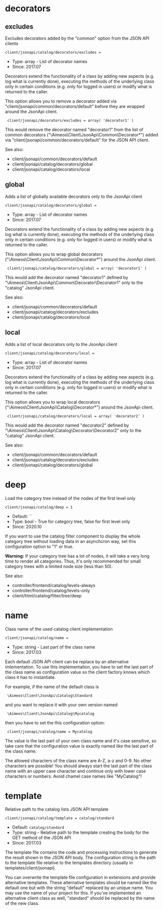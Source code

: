 
# decorators
## excludes

Excludes decorators added by the "common" option from the JSON API clients

```
client/jsonapi/catalog/decorators/excludes = 
```

* Type: array - List of decorator names
* Since: 2017.07

Decorators extend the functionality of a class by adding new aspects
(e.g. log what is currently done), executing the methods of the underlying
class only in certain conditions (e.g. only for logged in users) or
modify what is returned to the caller.

This option allows you to remove a decorator added via
"client/jsonapi/common/decorators/default" before they are wrapped
around the JsonApi client.

```
 client/jsonapi/decorators/excludes = array( 'decorator1' )
```

This would remove the decorator named "decorator1" from the list of
common decorators ("\Aimeos\Client\JsonApi\Common\Decorator\*") added via
"client/jsonapi/common/decorators/default" for the JSON API client.

See also:

* client/jsonapi/common/decorators/default
* client/jsonapi/catalog/decorators/global
* client/jsonapi/catalog/decorators/local

## global

Adds a list of globally available decorators only to the JsonApi client

```
client/jsonapi/catalog/decorators/global = 
```

* Type: array - List of decorator names
* Since: 2017.07

Decorators extend the functionality of a class by adding new aspects
(e.g. log what is currently done), executing the methods of the underlying
class only in certain conditions (e.g. only for logged in users) or
modify what is returned to the caller.

This option allows you to wrap global decorators
("\Aimeos\Client\JsonApi\Common\Decorator\*") around the JsonApi
client.

```
 client/jsonapi/catalog/decorators/global = array( 'decorator1' )
```

This would add the decorator named "decorator1" defined by
"\Aimeos\Client\JsonApi\Common\Decorator\Decorator1" only to the
"catalog" JsonApi client.

See also:

* client/jsonapi/common/decorators/default
* client/jsonapi/catalog/decorators/excludes
* client/jsonapi/catalog/decorators/local

## local

Adds a list of local decorators only to the JsonApi client

```
client/jsonapi/catalog/decorators/local = 
```

* Type: array - List of decorator names
* Since: 2017.07

Decorators extend the functionality of a class by adding new aspects
(e.g. log what is currently done), executing the methods of the underlying
class only in certain conditions (e.g. only for logged in users) or
modify what is returned to the caller.

This option allows you to wrap local decorators
("\Aimeos\Client\JsonApi\Catalog\Decorator\*") around the JsonApi
client.

```
 client/jsonapi/catalog/decorators/local = array( 'decorator2' )
```

This would add the decorator named "decorator2" defined by
"\Aimeos\Client\JsonApi\Catalog\Decorator\Decorator2" only to the
"catalog" JsonApi client.

See also:

* client/jsonapi/common/decorators/default
* client/jsonapi/catalog/decorators/excludes
* client/jsonapi/catalog/decorators/global

# deep

Load the category tree instead of the nodes of the first level only

```
client/jsonapi/catalog/deep = 1
```

* Default: ``
* Type: bool - True for category tree, false for first level only
* Since: 2020.10

If you want to use the catalog filter component to display the whole
category tree without loading data in an asynchcron way, set this
configuration option to "1" or true.

**Warning:** If your category tree has a lot of nodes, it will
take a very long time to render all categories. Thus, it's only
recommended for small category trees with a limited node size
(less than 50).

See also:

* controller/frontend/catalog/levels-always
* controller/frontend/catalog/levels-only
* client/html/catalog/filter/tree/deep

# name

Class name of the used catalog client implementation

```
client/jsonapi/catalog/name = 
```

* Type: string - Last part of the class name
* Since: 2017.03

Each default JSON API client can be replace by an alternative imlementation.
To use this implementation, you have to set the last part of the class
name as configuration value so the client factory knows which class it
has to instantiate.

For example, if the name of the default class is

```
 \Aimeos\Client\JsonApi\Catalog\Standard
```

and you want to replace it with your own version named

```
 \Aimeos\Client\JsonApi\Catalog\Mycatalog
```

then you have to set the this configuration option:

```
 client/jsonapi/catalog/name = Mycatalog
```

The value is the last part of your own class name and it's case sensitive,
so take care that the configuration value is exactly named like the last
part of the class name.

The allowed characters of the class name are A-Z, a-z and 0-9. No other
characters are possible! You should always start the last part of the class
name with an upper case character and continue only with lower case characters
or numbers. Avoid chamel case names like "MyCatalog"!


# template

Relative path to the catalog lists JSON API template

```
client/jsonapi/catalog/template = catalog/standard
```

* Default: `catalog/standard`
* Type: string - Relative path to the template creating the body for the GET method of the JSON API
* Since: 2017.03

The template file contains the code and processing instructions
to generate the result shown in the JSON API body. The
configuration string is the path to the template file relative
to the templates directory (usually in templates/client/jsonapi).

You can overwrite the template file configuration in extensions and
provide alternative templates. These alternative templates should be
named like the default one but with the string "default" replaced by
an unique name. You may use the name of your project for this. If
you've implemented an alternative client class as well, "standard"
should be replaced by the name of the new class.
